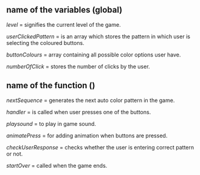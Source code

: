 ## name of the variables (global)

_level_ = signifies the current level of the game.

_userClickedPattern_ = is an array which stores the pattern in which user is selecting the coloured buttons.

_buttonColours_ = array containing all possible color options user have.

_numberOfClick_ = stores the number of clicks by the user.

## name of the function ()

_nextSequence_ = generates the next auto color pattern in the game.

_handler_ = is called when user presses one of the buttons.

_playsound_ = to play in game sound.

_animatePress_ = for adding animation when buttons are pressed.

_checkUserResponse_ = checks whether the user is entering correct pattern or not.

_startOver_ = called when the game ends.


